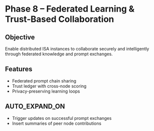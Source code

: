 # Phase 8 – Federated Learning & Trust-Based Collaboration

## Objective
Enable distributed ISA instances to collaborate securely and intelligently through federated knowledge and prompt exchanges.

## Features
- Federated prompt chain sharing
- Trust ledger with cross-node scoring
- Privacy-preserving learning loops

## AUTO_EXPAND_ON
- Trigger updates on successful prompt exchanges
- Insert summaries of peer node contributions
